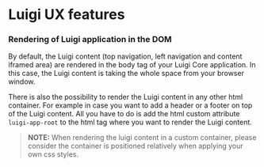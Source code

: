
# Luigi UX features

### Rendering of Luigi application in the DOM

By default, the Luigi content (top navigation, left navigation and content iframed area) are rendered in the body tag of your Luigi Core application. In this case, the Luigi content is taking the whole space from your browser window.

There is also the possibility to render the Luigi content in any other html container. For example in case you want to add a header or a footer on top of the Luigi content. All you have to do is add the html custom attribute `luigi-app-root` to the html tag where you want to render the Luigi content.

>**NOTE:** When rendering the luigi content in a custom container, please consider the container is positioned relatively when applying your own css styles.

